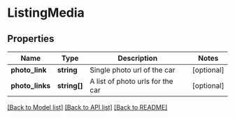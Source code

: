 # ListingMedia

## Properties
Name | Type | Description | Notes
------------ | ------------- | ------------- | -------------
**photo_link** | **string** | Single photo url of the car | [optional] 
**photo_links** | **string[]** | A list of photo urls for the car | [optional] 

[[Back to Model list]](../README.md#documentation-for-models) [[Back to API list]](../README.md#documentation-for-api-endpoints) [[Back to README]](../README.md)


